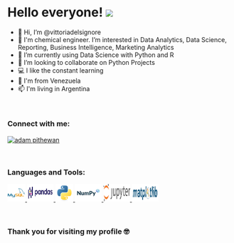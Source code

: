 <h1> Hello everyone! <img src = "https://raw.githubusercontent.com/MartinHeinz/MartinHeinz/master/wave.gif" width = 30px> </h1>
<p align='center'>
</p>

- 👋 Hi, I’m @vittoriadelsignore
- 👀 I'm chemical engineer. I’m interested in Data Analytics, Data Science, Reporting, Business Intelligence, Marketing Analytics
- 🌱 I’m currently using Data Science with Python and R
- 💞️ I’m looking to collaborate on Python Projects
- 💻 I like the constant learning 
- 🌱 I'm from Venezuela
- 📫 I'm living in Argentina


<br>

<h3 align="left">Connect with me:</h3>
<p align="left">
  <a href="https://www.linkedin.com/in/vittoriadelsignore/" target="blank"><img align="center"
      src="https://raw.githubusercontent.com/rahuldkjain/github-profile-readme-generator/master/src/images/icons/Social/linked-in-alt.svg"
      alt="adam pithewan" height="30" width="40" /></a>
</p>

<br>

<h3 align="left">Languages and Tools:</h3>
<p align="left"> <a href="https://developer.android.com" target="_blank" rel="noreferrer"> 
<a href="https://www.mysql.com/" target="_blank" rel="noreferrer"> <img
      src="https://raw.githubusercontent.com/devicons/devicon/master/icons/mysql/mysql-original-wordmark.svg"
      alt="mysql" width="40" height="40" /> </a> </a>  
      <a href="https://pandas.pydata.org/" target="_blank" rel="noreferrer"> <img
      src="https://github.com/vittoriadelsignore/vittoriadelsignore/blob/main/pandas.png"
      alt="pandas" width="60" height="40" /> </a>  
      <a href="https://www.python.org" target="_blank" rel="noreferrer"> <img
      src="https://raw.githubusercontent.com/devicons/devicon/master/icons/python/python-original.svg" alt="python"
      width="40" height="40" /> </a>  
      <a href="https://www.numpy.org" target="_blank" rel="noreferrer"> <img
      src="https://github.com/vittoriadelsignore/vittoriadelsignore/blob/main/Logo%20Numpy.png" alt="numpy"
      width="60" height="40" /> </a>  
      <a href="https://www.jupyter.org" target="_blank" rel="noreferrer"> <img
      src="https://github.com/vittoriadelsignore/vittoriadelsignore/blob/main/Jupyter.svg" alt="jupyter"
      width="60" height="40" /> </a> 
      <a href="https://www.matplotlib.org" target="_blank" rel="noreferrer"> <img
      src="https://github.com/vittoriadelsignore/vittoriadelsignore/blob/main/Matplotlib.svg" alt="matplotlib"
      width="60" height="40" /> </a> 
      
</p>

<br>

### Thank you for visiting my profile 🤓 

<!---
vittoriadelsignore/vittoriadelsignore is a ✨ special ✨ repository because its `README.md` (this file) appears on your GitHub profile.
You can click the Preview link to take a look at your changes.
--->

